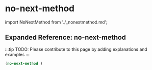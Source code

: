 # no-next-method

import NoNextMethod from './_nonextmethod.md';

<NoNextMethod />

## Expanded Reference: no-next-method

:::tip
TODO: Please contribute to this page by adding explanations and examples
:::

```lisp
(no-next-method )
```
